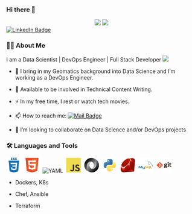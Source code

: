 ### Hi there 👋

<div id="header" align="center">
  <img src="https://media.giphy.com/media/UcQSokPVOjz1eBX9G2/giphy.gif" width="200"/>
  <img src="https://media.giphy.com/media/usXZmmgP9Z7kf39fnq/giphy.gif" width="200px"/>
</div>

<div id="badges">
  <a href="www.linkedin.com/in/kelechi-ugochukwu-80076b160">
    <img src="https://img.shields.io/badge/LinkedIn-blue?style=for-the-badge&logo=linkedin&logoColor=white" alt="LinkedIn Badge"/>
  </a>
</div>

### :woman_technologist: About Me
I am a Data Scientist | DevOps Engineer | Full Stack Developer <img src="https://media.giphy.com/media/WUlplcMpOCEmTGBtBW/giphy.gif" width="30">
- :telescope: I bring in my Geomatics background into Data Science and I’m working as a DevOps Engineer. 

- :seedling: Available to be involved in Technical Content Writing.

- :zap: In my free time, I rest or watch tech movies.

- :mailbox: How to reach me: [![Mail Badge](https://img.shields.io/badge/-Mail-red?style=flat&logo=Mail&logoColor=white)](kelechiugochukwu1@gmail.com)

- :two_women_holding_hands: I’m looking to collaborate on Data Science and/or DevOps projects

### :hammer_and_wrench: Languages and Tools

<div>
  <img src="https://github.com/devicons/devicon/blob/master/icons/css3/css3-plain-wordmark.svg"  title="CSS3" alt="CSS" width="40" height="40"/>&nbsp;
  <img src="https://github.com/devicons/devicon/blob/master/icons/html5/html5-original.svg" title="HTML5" alt="HTML" width="40" height="40"/>&nbsp;
  <img src="https://github.com/devicons/devicon/blob/master/icons/yml/yml-original.svg" title="YAML" alt="YAML" width="40" height="40"/>&nbsp;
  <img src="https://github.com/devicons/devicon/blob/master/icons/javascript/javascript-original.svg" title="JavaScript" alt="JavaScript" width="40" height="40"/>&nbsp;
  <img src="https://github.com/devicons/devicon/blob/master/icons/json/json-original.svg" title="JSON"  alt="JSON" width="40" height="40"/>&nbsp;
  <img src="https://github.com/devicons/devicon/blob/master/icons/python/python-original.svg" title="Python"  alt="Python" width="40" height="40"/>&nbsp;
  <img src="https://github.com/devicons/devicon/blob/master/icons/ruby/ruby-original.svg" title="Ruby"  alt="Ruby" width="40" height="40"/>&nbsp;
  <img src="https://github.com/devicons/devicon/blob/master/icons/mysql/mysql-original-wordmark.svg" title="MySQL"  alt="MySQL" width="40" height="40"/>&nbsp;
  <img src="https://github.com/devicons/devicon/blob/master/icons/git/git-original-wordmark.svg" title="Git" **alt="Git" width="40" height="40"/>
</div>

- Dockers, K8s

- Chef, Ansible

- Terraform






